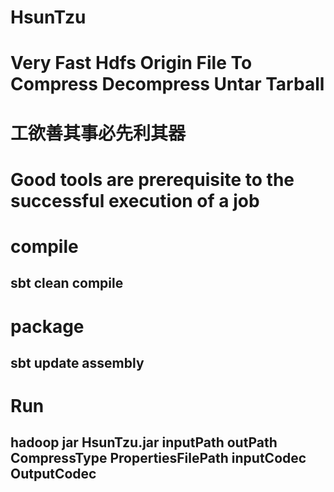 # HsunTzu

#  Very Fast  Hdfs  Origin File  To  Compress  Decompress Untar Tarball 

#  工欲善其事必先利其器

# Good tools are prerequisite to the successful execution of a job

# compile

##  sbt clean compile

# package

## sbt update assembly

# Run 

## hadoop jar HsunTzu.jar  inputPath outPath CompressType  PropertiesFilePath  inputCodec  OutputCodec 


